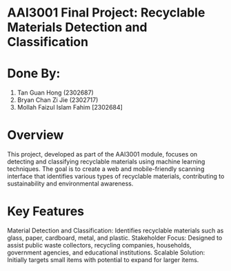 # AAI3001 Final Project: Recyclable Materials Detection and Classification
# Done By: 
1. Tan Guan Hong (2302687)
2. Bryan Chan Zi Jie (2302717)
3. Mollah Faizul Islam Fahim [2302684]

# Overview
This project, developed as part of the AAI3001 module, focuses on detecting and classifying recyclable materials using machine learning techniques. The goal is to create a web and mobile-friendly scanning interface that identifies various types of recyclable materials, contributing to sustainability and environmental awareness.

# Key Features
Material Detection and Classification: Identifies recyclable materials such as glass, paper, cardboard, metal, and plastic.
Stakeholder Focus: Designed to assist public waste collectors, recycling companies, households, government agencies, and educational institutions.
Scalable Solution: Initially targets small items with potential to expand for larger items.
